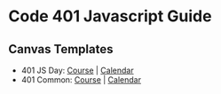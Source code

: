 Code 401 Javascript Guide
======

## Canvas Templates

- 401 JS Day: [Course](https://canvas.instructure.com/courses/1380856) | [Calendar](https://canvas.instructure.com/calendar?include_contexts=course_1380856#view_name=month&view_start=2018-01-01)
- 401 Common: [Course](https://canvas.instructure.com/courses/1294324) | [Calendar](https://canvas.instructure.com/calendar?include_contexts=course_1294324#view_name=month&view_start=2018-01-01)
